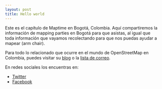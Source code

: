 ```yaml
---
layout: post
title: Hello world
---
```


Este es el capítulo de Maptime en Bogotá, Colombia.
Aquí compartiremos la información de mapping parties en Bogotá para que asistas, al igual que toda información que vayamos recolectando para que nos puedas ayudar a mapear (arm chair).

Para todo lo relacionado que ocurre en el mundo de OpenStreetMap en Colombia, puedes visitar su [blog](http://blog.openstreetmap.co/) o la [lista de correo](https://lists.openstreetmap.org/pipermail/talk-co/).

En redes sociales los encuentras en:

 * [Twitter](https://twitter.com/OpenStreetMapCo)
 * [Facebook](https://www.facebook.com/groups/OsmCol)
